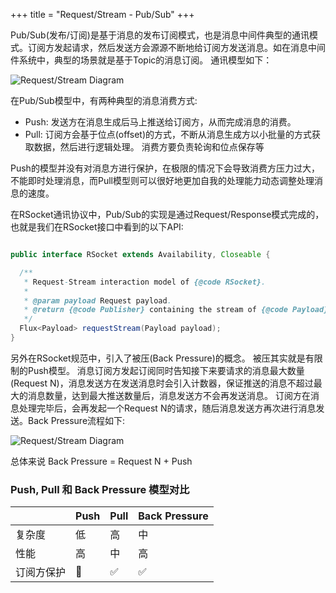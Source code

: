 +++
title = "Request/Stream - Pub/Sub"
+++


Pub/Sub(发布/订阅)是基于消息的发布订阅模式，也是消息中间件典型的通讯模式。订阅方发起请求，然后发送方会源源不断地给订阅方发送消息。如在消息中间件系统中，典型的场景就是基于Topic的消息订阅。
通讯模型如下：

![Request/Stream Diagram](/images/communication/stream.png)

在Pub/Sub模型中，有两种典型的消息消费方式:

* Push: 发送方在消息生成后马上推送给订阅方，从而完成消息的消费。
* Pull: 订阅方会基于位点(offset)的方式，不断从消息生成方以小批量的方式获取数据，然后进行逻辑处理。 消费方要负责轮询和位点保存等

Push的模型并没有对消息方进行保护，在极限的情况下会导致消费方压力过大，不能即时处理消息，而Pull模型则可以很好地更加自我的处理能力动态调整处理消息的速度。

在RSocket通讯协议中，Pub/Sub的实现是通过Request/Response模式完成的，也就是我们在RSocket接口中看到的以下API:

```java

public interface RSocket extends Availability, Closeable {

  /**
   * Request-Stream interaction model of {@code RSocket}.
   *
   * @param payload Request payload.
   * @return {@code Publisher} containing the stream of {@code Payload}s representing the response.
   */
  Flux<Payload> requestStream(Payload payload);
}

```

另外在RSocket规范中，引入了被压(Back Pressure)的概念。 被压其实就是有限制的Push模型。
消息订阅方发起订阅同时告知接下来要请求的消息最大数量(Request N)，消息发送方在发送消息时会引入计数器，保证推送的消息不超过最大的消息数量，达到最大推送数量后，消息发送方不会再发送消息。
订阅方在消息处理完毕后，会再发起一个Request N的请求，随后消息发送方再次进行消息发送。Back Pressure流程如下:

![Request/Stream Diagram](/images/traffic/back_pressure.png)

总体来说 Back Pressure =  Request N + Push


### Push, Pull 和 Back Pressure 模型对比

|     | Push               | Pull               | Back Pressure            |
|:----|:-------------------|:--------------------|:-------------------|
| 复杂度 | 低     | 高  | 中 |
| 性能            |  高 | 中      | 高 |
| 订阅方保护 | :red_circle:       | :white_check_mark:  | :white_check_mark: |




